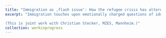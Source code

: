 ```yaml
---
title: "Immigration as ‚flash issue‘: How the refugee crisis has altered electoral behavior in Europe"
excerpt: "Immigration touches upon emotionally charged questions of identity and has the potential to transform the political landscape. When it comes to support for far-right parties, citizens’ attitudes towards immigration have been identified as a key explanatory factor. However, while support for far-right parties has increased in many European countries over the last two decades, citizens’ immigration attitudes have remained rather stable within and across European countries. In this paper, we argue that, even though immigration attitudes might not have changed much within European countries, the salience of immigration as politically contested issue has increased. We contend that with increasing importance of immigration as a political issue, citizens’ immigration attitudes are more likely to transform into politically tangible attitudes and behavior, such as feeling close to or voting for far-right parties. Using longitudinal ESS data combined with CHES data on cabinet positions on the immigration issue, we show that in the period 2002-2016 the effects of citizens’ immigration preferences and evaluations, as well as the deviation to the right from the government’s position on immigration become stronger. Accordingly, while immigration attitudes among European publics have not turned more negative over time, they have become more influential in citizens’ decision calculus regarding which parties they feel closest to or which parties they consider a suitable vote choice.

(This is joint work with Christian Stecker, MZES, Mannheim.)"
collection: workinprogress
---
```


